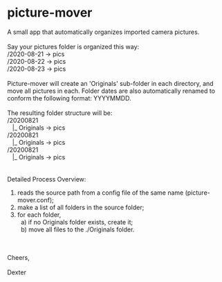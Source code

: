 # picture-mover
  A small app that automatically organizes imported camera pictures.<br>
<br>
  Say your pictures folder is organized this way:<br>
/2020-08-21 -> pics<br>
/2020-08-22 -> pics<br>
/2020-08-23 -> pics<br>
<br>
  Picture-mover will create an 'Originals' sub-folder in each directory, and move all pictures in each. Folder dates are also automatically renamed to conform the following format: YYYYMMDD.<br>
  <br>
  The resulting folder structure will be:<br>
/20200821<br>
&nbsp;&nbsp;&nbsp;|_ Originals -> pics<br>
/20200821<br>
&nbsp;&nbsp;&nbsp;|_ Originals -> pics<br>
/20200821<br>
&nbsp;&nbsp;&nbsp;|_ Originals -> pics<br>
<br>  
Detailed Process Overview:<br>
1) reads the source path from a config file of the same name (picture-mover.conf);
2) make a list of all folders in the source folder;
3) for each folder,<br>
&nbsp;&nbsp;a) if no Originals folder exists, create it;<br>
&nbsp;&nbsp;b) move all files to the ./Originals folder.<br>
<br>
<br>
Cheers,<br>
<br>
Dexter<br>
